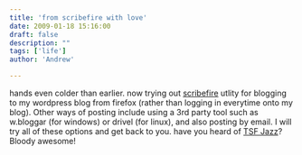 ```yaml
---
title: 'from scribefire with love'
date: 2009-01-18 15:16:00
draft: false
description: ""
tags: ['life']
author: 'Andrew'

---
```


hands even colder than earlier. now trying out [scribefire](http://www.scribefire.com) utlity for blogging to my wordpress blog from firefox (rather than logging in everytime onto my blog). Other ways of posting include using a 3rd party tool such as w.bloggar (for windows) or drivel (for linux), and also posting by email. I will try all of these options and get back to you.
have you heard of [TSF Jazz](http://player.tsfjazz.com/?p=mp3)? Bloody awesome!
